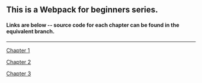 ## This is a Webpack for beginners series.

#### Links are below -- source code for each chapter can be found in the equivalent branch.
____
[Chapter 1](https://medium.com/@wesharehoodies/easy-guide-for-webpack-2-0-from-scratch-fe508a3ce44e)

[Chapter 2](https://medium.com/@wesharehoodies/simple-beginner-guide-for-webpack-2-0-from-scratch-part-ii-66beb5dbccc2)

[Chapter 3](https://medium.com/@wesharehoodies/simple-beginner-guide-for-webpack-2-0-from-scratch-part-iii-d374c021f9fc)
